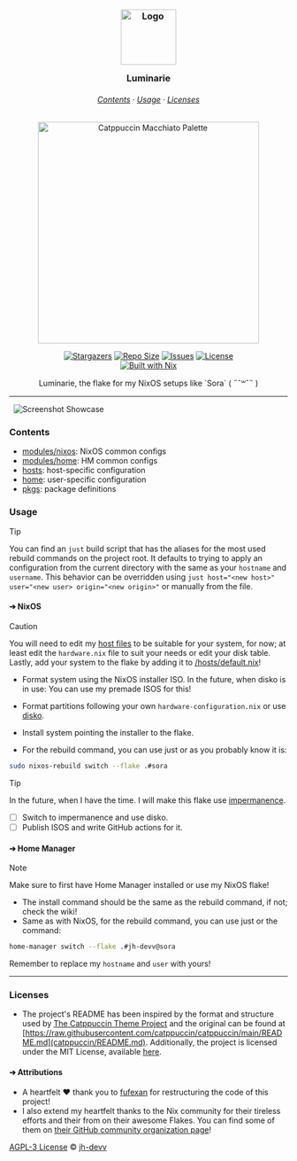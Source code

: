 <!-- markdownlint-disable MD033 MD041 MD010 MD013 -->

<h3 align="center">
	<img src="assets/flake.png" width="100" alt="Logo"/><br>
	<img src="assets/transparent.png" height="30" width="0px"/ alt="">
	Luminarie
	<img src="assets/transparent.png" height="30" width="0px"/ alt="">
</h3>

<h6 align="center">
  <a href="#contents">Contents</a>
  ·
  <a href="#usage">Usage</a>
  ·
  <a href="#licenses">Licenses</a>
</h6>

<p align="center">
  <img src="assets/macchiato-palette.png" width="400" / alt="Catppuccin Macchiato Palette">
</p>

<p align="center">
	<a href="https://github.com/jh-devv/luminarie/stargazers">
		<img alt="Stargazers" src="https://img.shields.io/github/stars/jh-devv/luminarie?style=for-the-badge&logo=starship&color=C9CBFF&logoColor=D9E0EE&labelColor=302D41"></a>
	<a href="https://github.com/jh-devv/luminarie">
		<img alt="Repo Size" src="https://img.shields.io/github/repo-size/jh-devv/luminarie.svg?style=for-the-badge&logo=github&color=F2CDCD&logoColor=D9E0EE&labelColor=302D41"/></a>
	<a href="https://github.com/jh-devv/luminarie/issues">
		<img alt="Issues" src="https://img.shields.io/github/issues/jh-devv/luminarie?style=for-the-badge&logo=gitbook&color=B5E8E0&logoColor=D9E0EE&labelColor=302D41"></a>
  <a href="https://github.com/jh-devv/luminarie/tree/main/LICENSE">
    <img alt="License" src="https://img.shields.io/badge/License-AGPL-907385605422448742?style=for-the-badge&logo=agpl&color=DDB6F2&logoColor=D9E0EE&labelColor=302D41"></a>
  <br><a href="https://builtwithnix.org">
      <img alt="Built with Nix" src="https://builtwithnix.org/badge.svg"></a>
</p>

<p align="center">
Luminarie, the flake for my NixOS setups like `Sora` ( ˶ˆ꒳ˆ˵ )
</p>

---

&nbsp; ![Screenshot Showcase](/assets/showcase.png)

### Contents

- [modules/nixos](/modules/nixos/): NixOS common configs
- [modules/home](/modules/home/): HM common configs
- [hosts](/hosts): host-specific configuration
- [home](/home): user-specific configuration
- [pkgs](/pkgs): package definitions

### Usage

> [!TIP]
> You can find an `just` build script that has the aliases for the most used rebuild commands on the project root. It defaults to trying to apply an configuration from the current directory with the same as your `hostname` and `username`.
> This behavior can be overridden using `just host="<new host>" user="<new user> origin="<new origin>"` or manually from the file.

#### ➔ NixOS

> [!CAUTION]
> You will need to edit my [host files](/home/jh-devv/luminarie/hosts/) to be suitable for your system, for now; at least edit the `hardware.nix` file to suit your needs or edit your disk table. Lastly, add your system to the flake by adding it to [/hosts/default.nix](/hosts/default.nix)!

- Format system using the NixOS installer ISO. In the future, when disko is in
  use: You can use my premade ISOS for this!
- Format partitions following your own `hardware-configuration.nix` or use
  [disko](https://github.com/nix-community/disko).
- Install system pointing the installer to the flake.

- For the rebuild command, you can use just or as you probably know it is:

```sh
sudo nixos-rebuild switch --flake .#sora
```

> [!TIP]
> In the future, when I have the time. I will make this flake use [impermanence](https://github.com/nix-community/impermanence).

- [ ] Switch to impermanence and use disko.
- [ ] Publish ISOS and write GitHub actions for it.

#### ➔ Home Manager

> [!NOTE]
> Make sure to first have Home Manager installed or use my NixOS flake!

- The install command should be the same as the rebuild command, if not; check
  the wiki!
- Same as with NixOS, for the rebuild command, you can use just or the command:

```sh
home-manager switch --flake .#jh-devv@sora
```

Remember to replace my `hostname` and `user` with yours!

---

### Licenses

- The project's README has been inspired by the format and structure used by
  [The Catppuccin Theme Project](https://github.com/catppuccin) and the original
  can be found at
  [https://raw.githubusercontent.com/catppuccin/catppuccin/main/README.md](catppuccin/README.md).
  Additionally, the project is licensed under the MIT License, available
  [here](https://raw.githubusercontent.com/catppuccin/catppuccin/main/LICENSE).

#### ➔ Attributions

- A heartfelt ❤️ thank you to [fufexan](https://github.com/fufexan) for
  restructuring the code of this project!
- I also extend my heartfelt thanks to the Nix community for their tireless
  efforts and their from on their awesome Flakes. You can find some of them on
  [their GitHub community organization page](https://github.com/nix-community)!

[AGPL-3 License](LICENSE) © [jh-devv](https://jh-devv.com)
